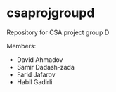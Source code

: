 # csaprojgroupd
Repository for CSA project group D

Members:
- David Ahmadov
- Samir Dadash-zada
- Farid Jafarov
- Habil Gadirli